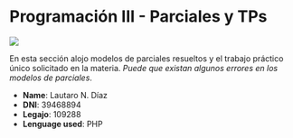 # Programación III - Parciales y TPs
<div>
  <img src="https://i.ibb.co/XWTqXZ8/logoutn.png">
  </div>
<div>
  <p>En esta sección alojo modelos de parciales resueltos y el trabajo práctico único solicitado en la materia. <i>Puede que existan algunos errores
    en los modelos de parciales</i>.
  </p>
  </div>
<div>
  <ul>
    <li><b>Name</b>: Lautaro N. Díaz</li>
    <li><b>DNI</b>: 39468894</li>
    <li><b>Legajo</b>: 109288</li>
    <li><b>Lenguage used</b>: PHP</li>
  </ul>
</div>
